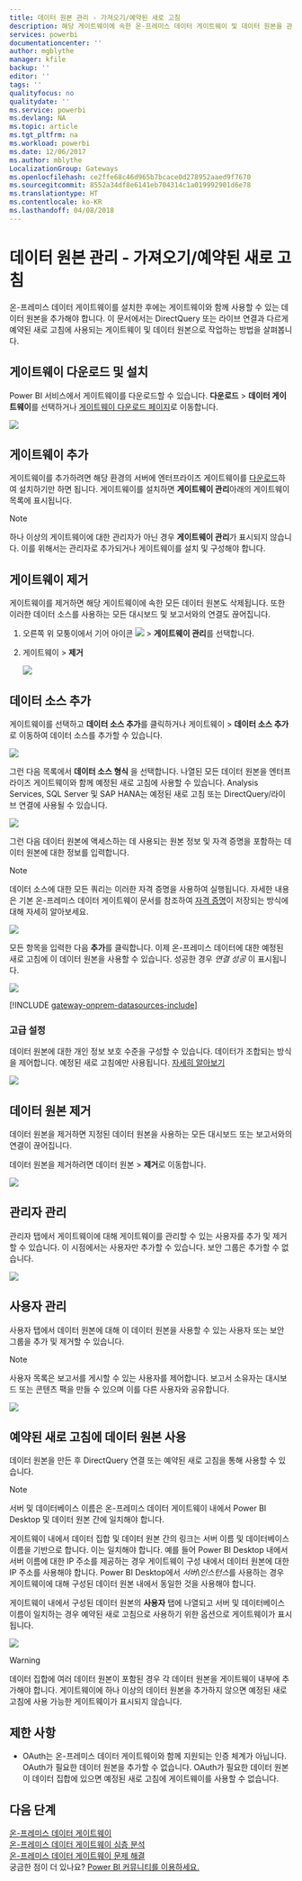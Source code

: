 ```yaml
---
title: 데이터 원본 관리 - 가져오기/예약된 새로 고침
description: 해당 게이트웨이에 속한 온-프레미스 데이터 게이트웨이 및 데이터 원본을 관리하는 방법입니다. 이 문서는 가져오기/예약된 새로 고침에서 사용할 수 있는 데이터 원본과 관련된 내용을 제공합니다.
services: powerbi
documentationcenter: ''
author: mgblythe
manager: kfile
backup: ''
editor: ''
tags: ''
qualityfocus: no
qualitydate: ''
ms.service: powerbi
ms.devlang: NA
ms.topic: article
ms.tgt_pltfrm: na
ms.workload: powerbi
ms.date: 12/06/2017
ms.author: mblythe
LocalizationGroup: Gateways
ms.openlocfilehash: ce2ffe68c46d965b7bcace0d278952aaed9f7670
ms.sourcegitcommit: 8552a34df8e6141eb704314c1a019992901d6e78
ms.translationtype: HT
ms.contentlocale: ko-KR
ms.lasthandoff: 04/08/2018
---
```

# <a name="manage-your-data-source---importscheduled-refresh"></a>데이터 원본 관리 - 가져오기/예약된 새로 고침
온-프레미스 데이터 게이트웨이를 설치한 후에는 게이트웨이와 함께 사용할 수 있는 데이터 원본을 추가해야 합니다. 이 문서에서는 DirectQuery 또는 라이브 연결과 다르게 예약된 새로 고침에 사용되는 게이트웨이 및 데이터 원본으로 작업하는 방법을 살펴봅니다.

## <a name="download-and-install-the-gateway"></a>게이트웨이 다운로드 및 설치
Power BI 서비스에서 게이트웨이를 다운로드할 수 있습니다. **다운로드** > **데이터 게이트웨이**를 선택하거나 [게이트웨이 다운로드 페이지](https://go.microsoft.com/fwlink/?LinkId=698861)로 이동합니다.

![](media/service-gateway-enterprise-manage-scheduled-refresh/powerbi-download-data-gateway.png)

## <a name="add-a-gateway"></a>게이트웨이 추가
게이트웨이를 추가하려면 해당 환경의 서버에 엔터프라이즈 게이트웨이를 [다운로드](https://go.microsoft.com/fwlink/?LinkId=698863)하여 설치하기만 하면 됩니다. 게이트웨이를 설치하면 **게이트웨이 관리**아래의 게이트웨이 목록에 표시됩니다.

> [!NOTE]
> 하나 이상의 게이트웨이에 대한 관리자가 아닌 경우 **게이트웨이 관리**가 표시되지 않습니다. 이를 위해서는 관리자로 추가되거나 게이트웨이를 설치 및 구성해야 합니다.
> 
> 

## <a name="remove-a-gateway"></a>게이트웨이 제거
게이트웨이를 제거하면 해당 게이트웨이에 속한 모든 데이터 원본도 삭제됩니다.  또한 이러한 데이터 소스를 사용하는 모든 대시보드 및 보고서와의 연결도 끊어집니다.

1. 오른쪽 위 모퉁이에서 기어 아이콘 ![](media/service-gateway-enterprise-manage-scheduled-refresh/pbi_gearicon.png) > **게이트웨이 관리**를 선택합니다.
2. 게이트웨이 > **제거**
   
   ![](media/service-gateway-enterprise-manage-scheduled-refresh/datasourcesettings7.png)

## <a name="add-a-data-source"></a>데이터 소스 추가
게이트웨이를 선택하고 **데이터 소스 추가**를 클릭하거나 게이트웨이 > **데이터 소스 추가**로 이동하여 데이터 소스를 추가할 수 있습니다.

![](media/service-gateway-enterprise-manage-scheduled-refresh/datasourcesettings1.png)

그런 다음 목록에서 **데이터 소스 형식** 을 선택합니다. 나열된 모든 데이터 원본을 엔터프라이즈 게이트웨이와 함께 예정된 새로 고침에 사용할 수 있습니다. Analysis Services, SQL Server 및 SAP HANA는 예정된 새로 고침 또는 DirectQuery/라이브 연결에 사용될 수 있습니다.

![](media/service-gateway-enterprise-manage-scheduled-refresh/datasourcesettings2.png)

그런 다음 데이터 원본에 액세스하는 데 사용되는 원본 정보 및 자격 증명을 포함하는 데이터 원본에 대한 정보를 입력합니다.

> [!NOTE]
> 데이터 소스에 대한 모든 쿼리는 이러한 자격 증명을 사용하여 실행됩니다. 자세한 내용은 기본 온-프레미스 데이터 게이트웨이 문서를 참조하여 [자격 증명](service-gateway-onprem.md#credentials)이 저장되는 방식에 대해 자세히 알아보세요.
> 
> 

![](media/service-gateway-enterprise-manage-scheduled-refresh/datasourcesettings3-oracle.png)

모든 항목을 입력한 다음 **추가**를 클릭합니다.  이제 온-프레미스 데이터에 대한 예정된 새로 고침에 이 데이터 원본을 사용할 수 있습니다. 성공한 경우 *연결 성공* 이 표시됩니다.

![](media/service-gateway-enterprise-manage-scheduled-refresh/datasourcesettings4.png)

<!-- Shared Install steps Include -->
[!INCLUDE [gateway-onprem-datasources-include](./includes/gateway-onprem-datasources-include.md)]

### <a name="advanced-settings"></a>고급 설정
데이터 원본에 대한 개인 정보 보호 수준을 구성할 수 있습니다. 데이터가 조합되는 방식을 제어합니다. 예정된 새로 고침에만 사용됩니다. [자세히 알아보기](https://support.office.com/article/Privacy-levels-Power-Query-CC3EDE4D-359E-4B28-BC72-9BEE7900B540)

![](media/service-gateway-enterprise-manage-scheduled-refresh/datasourcesettings9.png)

## <a name="remove-a-data-source"></a>데이터 원본 제거
데이터 원본을 제거하면 지정된 데이터 원본을 사용하는 모든 대시보드 또는 보고서와의 연결이 끊어집니다.  

데이터 원본을 제거하려면 데이터 원본 > **제거**로 이동합니다.

![](media/service-gateway-enterprise-manage-scheduled-refresh/datasourcesettings6.png)

## <a name="manage-administrators"></a>관리자 관리
관리자 탭에서 게이트웨이에 대해 게이트웨이를 관리할 수 있는 사용자를 추가 및 제거할 수 있습니다. 이 시점에서는 사용자만 추가할 수 있습니다. 보안 그룹은 추가할 수 없습니다.

![](media/service-gateway-enterprise-manage-scheduled-refresh/datasourcesettings8.png)

## <a name="manage-users"></a>사용자 관리
사용자 탭에서 데이터 원본에 대해 이 데이터 원본을 사용할 수 있는 사용자 또는 보안 그룹을 추가 및 제거할 수 있습니다.

> [!NOTE]
> 사용자 목록은 보고서를 게시할 수 있는 사용자를 제어합니다. 보고서 소유자는 대시보드 또는 콘텐츠 팩을 만들 수 있으며 이를 다른 사용자와 공유합니다.
> 
> 

![](media/service-gateway-enterprise-manage-scheduled-refresh/datasourcesettings5.png)

## <a name="using-the-data-source-for-scheduled-refresh"></a>예약된 새로 고침에 데이터 원본 사용
데이터 원본을 만든 후 DirectQuery 연결 또는 예약된 새로 고침을 통해 사용할 수 있습니다.

> [!NOTE]
> 서버 및 데이터베이스 이름은 온-프레미스 데이터 게이트웨이 내에서 Power BI Desktop 및 데이터 원본 간에 일치해야 합니다.
> 
> 

게이트웨이 내에서 데이터 집합 및 데이터 원본 간의 링크는 서버 이름 및 데이터베이스 이름을 기반으로 합니다. 이는 일치해야 합니다. 예를 들어 Power BI Desktop 내에서 서버 이름에 대한 IP 주소를 제공하는 경우 게이트웨이 구성 내에서 데이터 원본에 대한 IP 주소를 사용해야 합니다. Power BI Desktop에서 *서버\인스턴스*를 사용하는 경우 게이트웨이에 대해 구성된 데이터 원본 내에서 동일한 것을 사용해야 합니다.

게이트웨이 내에서 구성된 데이터 원본의 **사용자** 탭에 나열되고 서버 및 데이터베이스 이름이 일치하는 경우 예약된 새로 고침으로 사용하기 위한 옵션으로 게이트웨이가 표시됩니다.

![](media/service-gateway-enterprise-manage-scheduled-refresh/powerbi-gateway-enterprise-schedule-refresh.png)

> [!WARNING]
> 데이터 집합에 여러 데이터 원본이 포함된 경우 각 데이터 원본을 게이트웨이 내부에 추가해야 합니다. 게이트웨이에 하나 이상의 데이터 원본을 추가하지 않으면 예정된 새로 고침에 사용 가능한 게이트웨이가 표시되지 않습니다.
> 
> 

## <a name="limitations"></a>제한 사항
* OAuth는 온-프레미스 데이터 게이트웨이와 함께 지원되는 인증 체계가 아닙니다. OAuth가 필요한 데이터 원본을 추가할 수 없습니다. OAuth가 필요한 데이터 원본이 데이터 집합에 있으면 예정된 새로 고침에 게이트웨이를 사용할 수 없습니다.

## <a name="next-steps"></a>다음 단계
[온-프레미스 데이터 게이트웨이](service-gateway-onprem.md)  
[온-프레미스 데이터 게이트웨이 심층 분석](service-gateway-onprem-indepth.md)  
[온-프레미스 데이터 게이트웨이 문제 해결](service-gateway-onprem-tshoot.md)  
궁금한 점이 더 있나요? [Power BI 커뮤니티를 이용하세요.](http://community.powerbi.com/)

